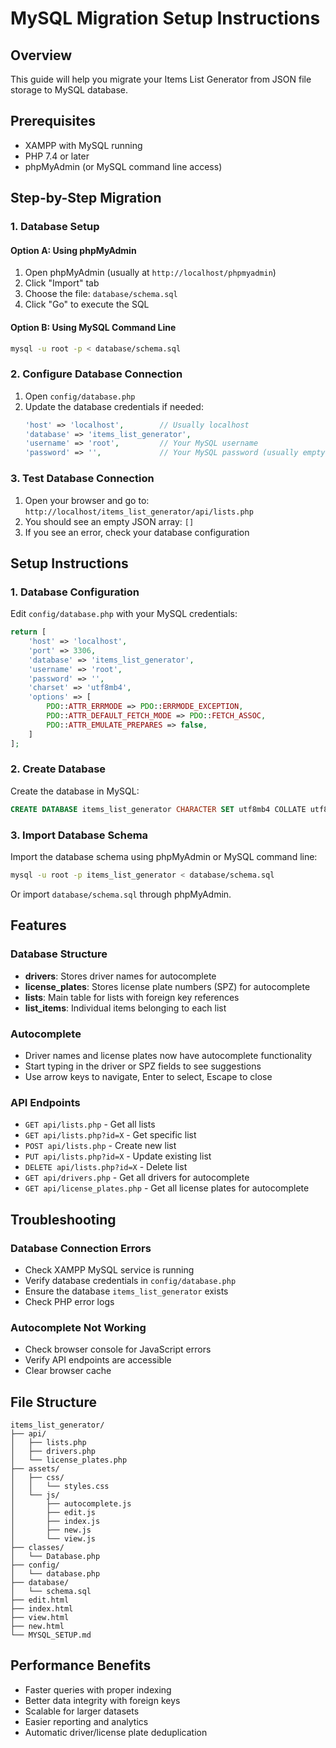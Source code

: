 # MySQL Migration Setup Instructions

## Overview
This guide will help you migrate your Items List Generator from JSON file storage to MySQL database.

## Prerequisites
- XAMPP with MySQL running
- PHP 7.4 or later
- phpMyAdmin (or MySQL command line access)

## Step-by-Step Migration

### 1. Database Setup

#### Option A: Using phpMyAdmin
1. Open phpMyAdmin (usually at `http://localhost/phpmyadmin`)
2. Click "Import" tab
3. Choose the file: `database/schema.sql`
4. Click "Go" to execute the SQL

#### Option B: Using MySQL Command Line
```bash
mysql -u root -p < database/schema.sql
```

### 2. Configure Database Connection
1. Open `config/database.php`
2. Update the database credentials if needed:
   ```php
   'host' => 'localhost',        // Usually localhost
   'database' => 'items_list_generator',
   'username' => 'root',         // Your MySQL username
   'password' => '',             // Your MySQL password (usually empty in XAMPP)
   ```

### 3. Test Database Connection
1. Open your browser and go to: `http://localhost/items_list_generator/api/lists.php`
2. You should see an empty JSON array: `[]`
3. If you see an error, check your database configuration
## Setup Instructions

### 1. Database Configuration
Edit `config/database.php` with your MySQL credentials:
```php
return [
    'host' => 'localhost',
    'port' => 3306,
    'database' => 'items_list_generator',
    'username' => 'root',
    'password' => '',
    'charset' => 'utf8mb4',
    'options' => [
        PDO::ATTR_ERRMODE => PDO::ERRMODE_EXCEPTION,
        PDO::ATTR_DEFAULT_FETCH_MODE => PDO::FETCH_ASSOC,
        PDO::ATTR_EMULATE_PREPARES => false,
    ]
];
```

### 2. Create Database
Create the database in MySQL:
```sql
CREATE DATABASE items_list_generator CHARACTER SET utf8mb4 COLLATE utf8mb4_unicode_ci;
```

### 3. Import Database Schema
Import the database schema using phpMyAdmin or MySQL command line:
```bash
mysql -u root -p items_list_generator < database/schema.sql
```

Or import `database/schema.sql` through phpMyAdmin.

## Features

### Database Structure
- **drivers**: Stores driver names for autocomplete
- **license_plates**: Stores license plate numbers (SPZ) for autocomplete  
- **lists**: Main table for lists with foreign key references
- **list_items**: Individual items belonging to each list

### Autocomplete
- Driver names and license plates now have autocomplete functionality
- Start typing in the driver or SPZ fields to see suggestions
- Use arrow keys to navigate, Enter to select, Escape to close

### API Endpoints
- `GET api/lists.php` - Get all lists
- `GET api/lists.php?id=X` - Get specific list
- `POST api/lists.php` - Create new list
- `PUT api/lists.php?id=X` - Update existing list
- `DELETE api/lists.php?id=X` - Delete list
- `GET api/drivers.php` - Get all drivers for autocomplete
- `GET api/license_plates.php` - Get all license plates for autocomplete

## Troubleshooting

### Database Connection Errors
- Check XAMPP MySQL service is running
- Verify database credentials in `config/database.php`
- Ensure the database `items_list_generator` exists
- Check PHP error logs

### Autocomplete Not Working
- Check browser console for JavaScript errors
- Verify API endpoints are accessible
- Clear browser cache

## File Structure
```
items_list_generator/
├── api/
│   ├── lists.php
│   ├── drivers.php
│   └── license_plates.php
├── assets/
│   ├── css/
│   │   └── styles.css
│   └── js/
│       ├── autocomplete.js
│       ├── edit.js
│       ├── index.js
│       ├── new.js
│       └── view.js
├── classes/
│   └── Database.php
├── config/
│   └── database.php
├── database/
│   └── schema.sql
├── edit.html
├── index.html
├── view.html
├── new.html
└── MYSQL_SETUP.md
```

## Performance Benefits
- Faster queries with proper indexing
- Better data integrity with foreign keys
- Scalable for larger datasets
- Easier reporting and analytics
- Automatic driver/license plate deduplication